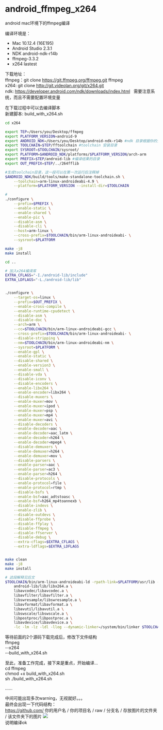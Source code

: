 # android_ffmpeg_x264
android mac环境下的ffmpeg编译

编译环境是：
* Mac 10.12.4 (16E195)
* Android Studio 2.3.1
* NDK android-ndk-r14b
* ffmpeg-3.3.2   
* x264 lastest   

下载地址：<br>
ffmpeg：git clone https://git.ffmpeg.org/ffmpeg.git ffmpeg<br>
x264: git clone http://git.videolan.org/git/x264.git<br>
ndk: https://developer.android.com/ndk/downloads/index.html   需要注意系统，而且不需要配置环境变量<br>

在下载过程中可以去编译脚本<br>
新建脚本: build_with_x264.sh<br>
```sh
cd x264

export TEP=/Users/you/Desktop/ffmpeg
export PLATFORM_VERSION=android-9
export ANDROID_NDK=/Users/you/Desktop/android-ndk-r14b #ndk 目录根据你的安装目录
export TOOLCHAIN=$TEP/fftoolchain #toolchain 安装目录
export SYSROOT=$TOOLCHAIN/sysroot/
export PLATFORM=$ANDROID_NDK/platforms/$PLATFORM_VERSION/arch-arm
export PREFIX=$TEP/android-lib #编译结果的目录
export OUT_PREFIX=$TEP/../264fflib

#生成toolchain目录，这一段可以在第一次运行后注释掉
$ANDROID_NDK/build/tools/make-standalone-toolchain.sh \
    --toolchain=arm-linux-androideabi-4.9 \
    --platform=$PLATFORM_VERSION --install-dir=$TOOLCHAIN 

#
./configure \
    --prefix=$PREFIX \
    --enable-static \
    --enable-shared \
    --enable-pic \
    --disable-asm \
    --disable-cli \
    --host=arm-linux \
    --cross-prefix=$TOOLCHAIN/bin/arm-linux-androideabi- \
    --sysroot=$PLATFORM

make -j8
make install

cd ..

# 加入x264编译库
EXTRA_CFLAGS="-I./android-lib/include" 
EXTRA_LDFLAGS="-L./android-lib/lib"


./configure \
    --target-os=linux \
    --prefix=$OUT_PREFIX \
    --enable-cross-compile \
    --enable-runtime-cpudetect \
    --disable-asm \
    --disable-doc \
    --arch=arm \
    --cc=$TOOLCHAIN/bin/arm-linux-androideabi-gcc \
    --cross-prefix=$TOOLCHAIN/bin/arm-linux-androideabi- \
    --disable-stripping \
    --nm=$TOOLCHAIN/bin/arm-linux-androideabi-nm \
    --sysroot=$PLATFORM \
    --enable-gpl \
    --enable-static \
    --disable-shared \
    --enable-version3 \
    --enable-small \
    --disable-vda \
    --disable-iconv \
    --disable-encoders \
    --enable-libx264 \
    --enable-encoder=libx264 \
    --disable-muxers \
    --enable-muxer=mov \
    --enable-muxer=ipod \
    --enable-muxer=psp \
    --enable-muxer=mp4 \
    --enable-muxer=avi \
    --disable-decoders \
    --enable-decoder=aac \
    --enable-decoder=aac_latm \
    --enable-decoder=h264 \
    --enable-decoder=mpeg4 \
    --disable-demuxers \
    --enable-demuxer=h264 \
    --enable-demuxer=mov \
    --disable-parsers \
    --enable-parser=aac \
    --enable-parser=ac3 \
    --enable-parser=h264 \
    --disable-protocols \
    --enable-protocol=file \
    --enable-protocol=rtmp \
    --disable-bsfs \
    --enable-bsf=aac_adtstoasc \
    --enable-bsf=h264_mp4toannexb \
    --disable-indevs \
    --enable-zlib \
    --disable-outdevs \
    --disable-ffprobe \
    --disable-ffplay \
    --disable-ffmpeg \
    --disable-ffserver \
    --disable-debug \
    --extra-cflags=$EXTRA_CFLAGS \
    --extra-ldflags=$EXTRA_LDFLAGS


make clean 
make -j8
make install

# 这段解释见后文
$TOOLCHAIN/bin/arm-linux-androideabi-ld -rpath-link=$PLATFORM/usr/lib -L$PLATFORM/usr/lib -L$OUT_PREFIX/lib -soname libffmpeg.so -shared -nostdlib -Bsymbolic --whole-archive --no-undefined -o $OUT_PREFIX/libffmpeg.so \
    android-lib/lib/libx264.a \
    libavcodec/libavcodec.a \
    libavfilter/libavfilter.a \
    libswresample/libswresample.a \
    libavformat/libavformat.a \
    libavutil/libavutil.a \
    libswscale/libswscale.a \
    libpostproc/libpostproc.a \
    libavdevice/libavdevice.a \
    -lc -lm -lz -ldl -llog --dynamic-linker=/system/bin/linker $TOOLCHAIN/lib/gcc/arm-linux-androideabi/4.9.x/libgcc.a   
```

等待前面的2个源码下载完成后，修改下文件结构<br>
ffmpeg<br>
--x264<br>
--build_with_x264.sh<br>

至此，准备工作完成，接下来是重点，开始编译...<br>
cd ffmpeg<br>
chmod +x build_with_x264.sh<br>
sh ./build_with_x264.sh<br>

......<br>

中间可能出现多次warning，无视就好。。。<br>
最终会出现一下代码结构：<br>
 https://github.com/ 你的用户名 / 你的项目名 / raw / 分支名 / 存放图片的文件夹 / 该文件夹下的图片
 ![](https://github.com/wanbanjiesan/android_ffmpeg_x264/raw/master/FFmpegMy/screenshot/shotscreen1.png)  
说明编译ok










